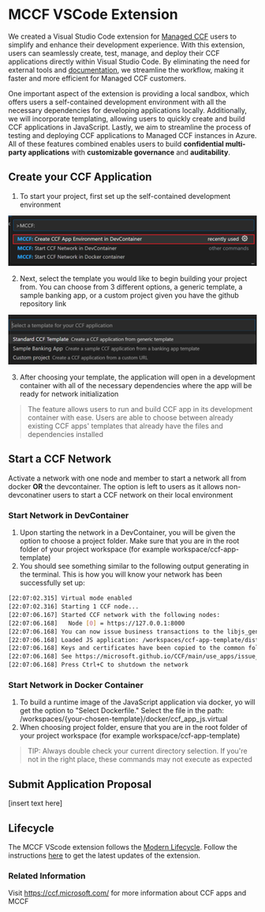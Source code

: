 
# MCCF VSCode Extension

We created a Visual Studio Code extension for [Managed CCF](https://techcommunity.microsoft.com/t5/azure-confidential-computing/microsoft-introduces-preview-of-azure-managed-confidential/ba-p/3648986) users to simplify and enhance their development experience. With this extension, users can seamlessly create, test, manage, and deploy their CCF applications directly within Visual Studio Code. By eliminating the need for external tools and [documentation]((https://microsoft.github.io/CCF/main/build_apps/get_started.html)), we streamline the workflow, making it faster and more efficient for Managed CCF customers.

One important aspect of the extension is providing a local sandbox, which offers users a self-contained development environment with all the necessary dependencies for developing applications locally. Additionally, we will incorporate templating, allowing users to quickly create and build CCF applications in JavaScript. Lastly, we aim to streamline the process of testing and deploying CCF applications to Managed CCF instances in Azure. All of these features combined enables users to build **confidential multi-party applications** with **customizable governance** and **auditability**.

## Create your CCF Application
1. To start your project, first set up the self-contained development environment

 ![This photo displays the choice of commands appearing to the user with the MCCF: Create CCF App Environment in DevContainer as the option highlighted with a red outline and should be chosen first by the user.](images/first_commandView.png)

 2. Next, select the template you would like to begin building your project from. You can choose from 3 different options, a generic template, a sample banking app, or a custom project given you have the github repository link

![Here there are 3 options displayed that appear after choosing to create a CCF app environment. The options are: Standard CCF Template where the user can create a CCF application from a generic template; a Sample Banking app, a specific sample template; or the option to create a custom project where the developer can create a CCF application from a custom github repository link](images/choose_template.png) 

3. After choosing your template, the application will open in a development container with all of the necessary dependencies where the app will be ready for network initialization

> The feature allows users to run and build CCF app in its development container with ease. Users are able to choose between already existing CCF apps' templates that already have the files and dependencies installed

## Start a CCF Network

Activate a network with one node and member to start a network all from docker **OR** the devcontainer. The option is left to users as it allows non-devconatiner users to start a CCF  network on their local environment

### Start Network in DevContainer
1. Upon starting the network in a DevContainer, you will be given the option to choose a project folder. Make sure that you are in the root folder of your project workspace (for example workspace/ccf-app-template)
2. You should see something similar to the following output generating in the terminal. This is how you will know your network has been successfully set up:
``` bash
[22:07:02.315] Virtual mode enabled
[22:07:02.316] Starting 1 CCF node...
[22:07:06.167] Started CCF network with the following nodes:
[22:07:06.168]   Node [0] = https://127.0.0.1:8000
[22:07:06.168] You can now issue business transactions to the libjs_generic application
[22:07:06.168] Loaded JS application: /workspaces/ccf-app-template/dist/
[22:07:06.168] Keys and certificates have been copied to the common folder: /workspaces/ccf-app-template/workspace/sandbox_common
[22:07:06.168] See https://microsoft.github.io/CCF/main/use_apps/issue_commands.html for more information
[22:07:06.168] Press Ctrl+C to shutdown the network
```

### Start Network in Docker Container
1. To build a runtime image of the JavaScript application via docker, yo will get the option to "Select Dockerfile." Select the file in the path: /workspaces/{your-chosen-template}/docker/ccf_app_js.virtual
2. When choosing project folder, ensure that you are in the root folder of your project workspace (for example workspace/ccf-app-template)
> TIP: Always double check your current directory selection. If you're not in the right place, these commands may not execute as expected
## Submit Application Proposal
[insert text here]





## Lifecycle

The MCCF VScode extension follows the [Modern Lifecycle](https://learn.microsoft.com/en-us/lifecycle/policies/modern). Follow the instructions [here](https://code.visualstudio.com/docs/editor/extension-marketplace) to get the latest updates of the extension.



### Related Information 

 Visit <https://ccf.microsoft.com/> for more information about CCF apps and MCCF 
